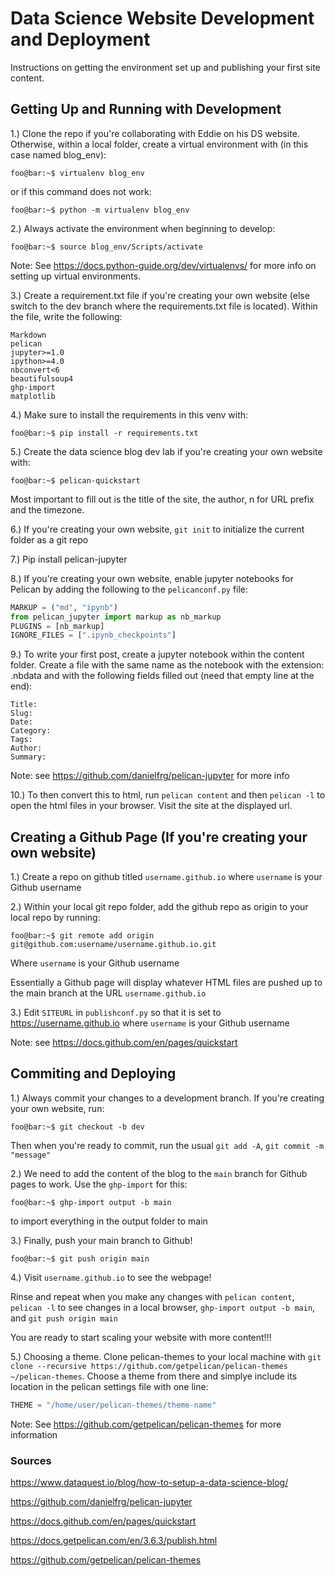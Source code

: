# Data Science Website Development and Deployment

Instructions on getting the environment set up and publishing your first site content.

## Getting Up and Running with Development

1.) Clone the repo if you're collaborating with Eddie on his DS website. Otherwise, within a local folder, create a virtual environment with (in this case named blog_env):

```console
foo@bar:~$ virtualenv blog_env
```

or if this command does not work:
```console
foo@bar:~$ python -m virtualenv blog_env
```

2.) Always activate the environment when beginning to develop:
```console
foo@bar:~$ source blog_env/Scripts/activate
```

Note: See https://docs.python-guide.org/dev/virtualenvs/ for more info on setting up virtual environments.

3.) Create a requirement.txt file if you're creating your own website (else switch to the dev branch where the requirements.txt file is located).
Within the file, write the following:

```
Markdown
pelican
jupyter>=1.0
ipython>=4.0
nbconvert<6
beautifulsoup4
ghp-import
matplotlib
```

4.) Make sure to install the requirements in this venv with:

```console
foo@bar:~$ pip install -r requirements.txt
```

5.) Create the data science blog dev lab if you're creating your own website with:

```console
foo@bar:~$ pelican-quickstart
```

Most important to fill out is the title of the site, the author, n for URL prefix and the timezone.

6.) If you're creating your own website, ```git init``` to initialize the current folder as a git repo

7.) Pip install pelican-jupyter

8.) If you're creating your own website, enable jupyter notebooks for Pelican by adding the following to the `pelicanconf.py` file:

```python
MARKUP = ("md", "ipynb")
from pelican_jupyter import markup as nb_markup
PLUGINS = [nb_markup]
IGNORE_FILES = [".ipynb_checkpoints"]
```

9.) To write your first post, create a jupyter notebook within the content folder. Create a file with the same name as the notebook with the extension: .nbdata
and with the following fields filled out (need that empty line at the end):

```
Title:
Slug:
Date:
Category:
Tags:
Author:
Summary:
```
Note: see https://github.com/danielfrg/pelican-jupyter for more info

10.) To then convert this to html, run ```pelican content``` and then ```pelican -l``` to open the html files in your browser.
Visit the site at the displayed url.

## Creating a Github Page (If you're creating your own website)

1.) Create a repo on github titled ```username.github.io``` where ```username``` is your Github username

2.) Within your local git repo folder, add the github repo as origin to your local repo by running:

```console
foo@bar:~$ git remote add origin git@github.com:username/username.github.io.git
```

Where ```username``` is your Github username

Essentially a Github page will display whatever HTML files are pushed up to the main branch at the URL ```username.github.io```

3.) Edit ```SITEURL``` in ```publishconf.py``` so that it is set to https://username.github.io where ```username``` is your Github username

Note: see https://docs.github.com/en/pages/quickstart

## Commiting and Deploying

1.) Always commit your changes to a development branch. If you're creating your own website, run:

```console
foo@bar:~$ git checkout -b dev
```

Then when you're ready to commit, run the usual ```git add -A```, ```git commit -m "message"```

2.) We need to add the content of the blog to the ```main``` branch for Github pages to work. Use the ```ghp-import``` for this:

```console
foo@bar:~$ ghp-import output -b main
```
to import everything in the output folder to main

3.) Finally, push your main branch to Github!

```console
foo@bar:~$ git push origin main
```

4.) Visit ```username.github.io``` to see the webpage!

Rinse and repeat when you make any changes with ```pelican content```, ```pelican -l``` to see changes in a local browser, ```ghp-import output -b main```, and ```git push origin main```

You are ready to start scaling your website with more content!!!

5.) Choosing a theme. Clone pelican-themes to your local machine with ```git clone --recursive https://github.com/getpelican/pelican-themes ~/pelican-themes```. Choose a theme from there and simplye include its location in the pelican settings file with one line:

```python
THEME = "/home/user/pelican-themes/theme-name"
```

Note: See https://github.com/getpelican/pelican-themes for more information

### Sources

https://www.dataquest.io/blog/how-to-setup-a-data-science-blog/

https://github.com/danielfrg/pelican-jupyter

https://docs.github.com/en/pages/quickstart

https://docs.getpelican.com/en/3.6.3/publish.html

https://github.com/getpelican/pelican-themes